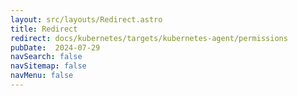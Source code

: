 ```yaml
---
layout: src/layouts/Redirect.astro
title: Redirect
redirect: docs/kubernetes/targets/kubernetes-agent/permissions
pubDate:  2024-07-29
navSearch: false
navSitemap: false
navMenu: false
---
```

